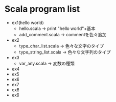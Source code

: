 # Scala program list  
- ex1(hello world)  
  - hello.scala -> print "hello world"+基本
  - add_comment.scala -> commentを色々追加
- ex2  
  - type_char_list.scala -> 色々な文字のタイプ
  - type_string_list.scala -> 色々な文字列のタイプ
- ex3  
  - var_any.scala -> 変数の種類
- ex4  
- ex5  
- ex6  
- ex7  
- ex8  
- ex9  
